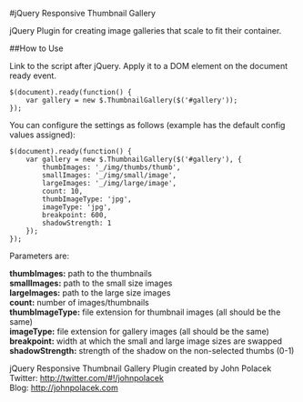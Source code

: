 #jQuery Responsive Thumbnail Gallery

jQuery Plugin for creating image galleries that scale to fit their container.

##How to Use

Link to the script after jQuery. Apply it to a DOM element on the document ready event.

	$(document).ready(function() {
		var gallery = new $.ThumbnailGallery($('#gallery'));
	});
    
You can configure the settings as follows (example has the default config values assigned):

	$(document).ready(function() {
		var gallery = new $.ThumbnailGallery($('#gallery'), {
            thumbImages: '_/img/thumbs/thumb',
            smallImages: '_/img/small/image',
            largeImages: '_/img/large/image',
            count: 10,
            thumbImageType: 'jpg',
            imageType: 'jpg',
            breakpoint: 600,
            shadowStrength: 1
        });
	});
    
Parameters are:
    
**thumbImages:** path to the thumbnails  
**smallImages:** path to the small size images  
**largeImages:** path to the large size images  
**count:** number of images/thumbnails  
**thumbImageType:** file extension for thumbnail images (all should be the same)  
**imageType:** file extension for gallery images (all should be the same)  
**breakpoint:** width at which the small and large image sizes are swapped  
**shadowStrength:** strength of the shadow on the non-selected thumbs (0-1)  


jQuery Responsive Thumbnail Gallery Plugin created by John Polacek
Twitter: http://twitter.com/#!/johnpolacek  
Blog: http://johnpolacek.com

